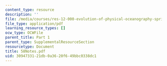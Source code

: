 ```yaml
---
content_type: resource
description: ''
file: /media/courses/res-12-000-evolution-of-physical-oceanography-spring-2007/3094733121db0a3620f649bbc0338dc1_58Notes.pdf
file_type: application/pdf
learning_resource_types: []
ocw_type: OCWFile
parent_title: Part 1
parent_type: SupplementalResourceSection
resourcetype: Document
title: 58Notes.pdf
uid: 30947331-21db-0a36-20f6-49bbc0338dc1
---
```

